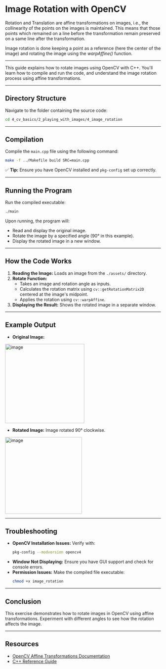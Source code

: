# Image Rotation with OpenCV

Rotation and Translation are affine transformations on images, i.e., the collinearity of the points on the images is maintained. This means that those points which remained on a line before the transformation remain preserved on a same line after the transformation.

Image rotation is done keeping a point as a reference (here the center of the image) and rotating the image using the *warpAffine()* function.

---

This guide explains how to rotate images using OpenCV with C++. You'll learn how to compile and run the code, and understand the image rotation process using affine transformations.

---

## Directory Structure
Navigate to the folder containing the source code:

```bash
cd 4_cv_basics/2_playing_with_images/4_image_rotation
```

---

## Compilation
Compile the `main.cpp` file using the following command:

```bash
make -f ../Makefile build SRC=main.cpp  
```

✅ **Tip:** Ensure you have OpenCV installed and `pkg-config` set up correctly.

---

## Running the Program
Run the compiled executable:

```bash
./main
```

Upon running, the program will:
- Read and display the original image.
- Rotate the image by a specified angle (90° in this example).
- Display the rotated image in a new window.

---

## How the Code Works
1. **Reading the Image:** Loads an image from the `./assets/` directory.
2. **Rotate Function:**  
   - Takes an image and rotation angle as inputs.  
   - Calculates the rotation matrix using `cv::getRotationMatrix2D` centered at the image's midpoint.  
   - Applies the rotation using `cv::warpAffine`.  
3. **Displaying the Result:** Shows the rotated image in a separate window.

---

## Example Output
- **Original Image:** 

<img width="256" alt="image" src="https://github.com/user-attachments/assets/943a3582-3043-44ee-b967-193d688952a7" />



- **Rotated Image:** Image rotated 90° clockwise.

<img width="248" alt="image" src="https://github.com/user-attachments/assets/6c6480d2-5083-49c9-8c85-032268bd774b" />

---

## Troubleshooting

- **OpenCV Installation Issues:** Verify with:
  ```bash
  pkg-config --modversion opencv4
  ```
- **Window Not Displaying:** Ensure you have GUI support and check for console errors.
- **Permission Issues:** Make the compiled file executable:
  ```bash
  chmod +x image_rotation
  ```

---

## Conclusion
This exercise demonstrates how to rotate images in OpenCV using affine transformations. Experiment with different angles to see how the rotation affects the image.

---

## Resources
- [OpenCV Affine Transformations Documentation](https://docs.opencv.org/)
- [C++ Reference Guide](https://en.cppreference.com/)


